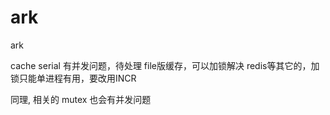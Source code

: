 # ark
ark


cache serial 有并发问题，待处理
file版缓存，可以加锁解决
redis等其它的，加锁只能单进程有用，要改用INCR

同理, 相关的 mutex 也会有并发问题

